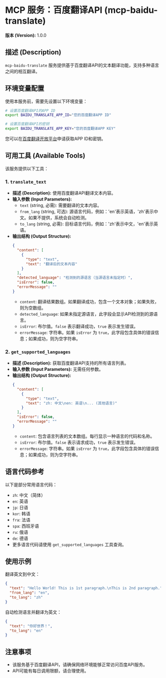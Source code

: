 # MCP 服务：百度翻译API (mcp-baidu-translate)

**版本 (Version):** 1.0.0

## 描述 (Description)

`mcp-baidu-translate` 服务提供基于百度翻译API的文本翻译功能，支持多种语言之间的相互翻译。

## 环境变量配置

使用本服务前，需要先设置以下环境变量：

```bash
# 设置百度翻译API的APP ID
export BAIDU_TRANSLATE_APP_ID="您的百度翻译APP ID"

# 设置百度翻译API的密钥
export BAIDU_TRANSLATE_APP_KEY="您的百度翻译APP KEY"
```

您可以在[百度翻译开放平台](http://api.fanyi.baidu.com)申请获取APP ID和密钥。

## 可用工具 (Available Tools)

该服务提供以下工具：

### 1. `translate_text`

*   **描述 (Description):**
    使用百度翻译API翻译文本内容。
*   **输入参数 (Input Parameters):**
    *   `text` (string, 必需): 需要翻译的文本内容。
    *   `from_lang` (string, 可选): 源语言代码，例如：'en'表示英语，'zh'表示中文。如果不提供，系统会自动检测。
    *   `to_lang` (string, 必需): 目标语言代码，例如：'zh'表示中文，'en'表示英语。
*   **输出结构 (Output Structure):**
    ```json
    {
      "content": [
        {
          "type": "text",
          "text": "翻译后的文本内容"
        }
      ],
      "detected_language": "检测到的源语言（当源语言未指定时）",
      "isError": false,
      "errorMessage": ""
    }
    ```
    *   `content`: 翻译结果数组。如果翻译成功，包含一个文本对象；如果失败，则为空数组。
    *   `detected_language`: 如果未指定源语言，此字段会显示API检测到的源语言。
    *   `isError`: 布尔值。`false` 表示翻译成功，`true` 表示发生错误。
    *   `errorMessage`: 字符串。如果 `isError` 为 `true`，此字段包含具体的错误信息；如果成功，则为空字符串。

### 2. `get_supported_languages`

*   **描述 (Description):**
    获取百度翻译API支持的所有语言列表。
*   **输入参数 (Input Parameters):**
    无需任何参数。
*   **输出结构 (Output Structure):**
    ```json
    {
      "content": [
        {
          "type": "text",
          "text": "zh: 中文\nen: 英语\n... (其他语言)"
        }
      ],
      "isError": false,
      "errorMessage": ""
    }
    ```
    *   `content`: 包含语言列表的文本数组。每行显示一种语言的代码和名称。
    *   `isError`: 布尔值。`false` 表示请求成功，`true` 表示发生错误。
    *   `errorMessage`: 字符串。如果 `isError` 为 `true`，此字段包含具体的错误信息；如果成功，则为空字符串。

## 语言代码参考

以下是部分常用语言代码：
- `zh`: 中文（简体）
- `en`: 英语
- `jp`: 日语
- `kor`: 韩语
- `fra`: 法语
- `spa`: 西班牙语
- `ru`: 俄语
- `de`: 德语
- 更多语言代码请使用 `get_supported_languages` 工具查询。

## 使用示例

翻译英文到中文：
```json
{
  "text": "Hello World! This is 1st paragraph.\nThis is 2nd paragraph.",
  "from_lang": "en", 
  "to_lang": "zh"
}
```

自动检测语言并翻译为英文：
```json
{
  "text": "你好世界！",
  "to_lang": "en"
}
```

## 注意事项

- 该服务基于百度翻译API，请确保网络环境能够正常访问百度API服务。
- API可能有每日调用限额，请合理使用。 